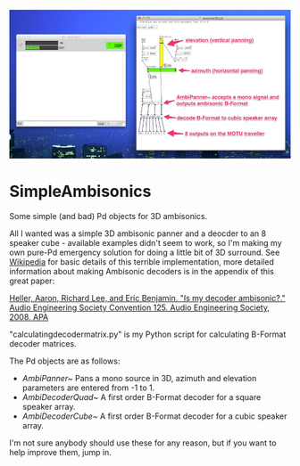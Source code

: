 ![Example of AmbiPanner~ and AmbiDecoderCube~ working in Pure Data](https://github.com/cpmpercussion/SimpleAmbisonics/raw/master/pd-example.jpg)

SimpleAmbisonics
================

Some simple (and bad) Pd objects for 3D ambisonics.

All I wanted was a simple 3D ambisonic panner and a deocder to an 8 speaker cube - available examples didn't seem to work, so I'm making my own pure-Pd emergency solution for doing a little bit of 3D surround. See [Wikipedia](http://en.wikipedia.org/wiki/Ambisonics) for basic details of this terrible implementation, more detailed information about making Ambisonic decoders is in the appendix of this great paper:

[Heller, Aaron, Richard Lee, and Eric Benjamin. "Is my decoder ambisonic?." Audio Engineering Society Convention 125. Audio Engineering Society, 2008.
 APA](http://decoy.iki.fi/dsound/ambisonic/motherlode/source/blah-decoder.pdf) 

"calculatingdecodermatrix.py" is my Python script for calculating B-Format decoder matrices. 

The Pd objects are as follows:

- *AmbiPanner~* Pans a mono source in 3D, azimuth and elevation parameters are entered from -1 to 1.
- *AmbiDecoderQuad~* A first order B-Format decoder for a square speaker array.
- *AmbiDecoderCube~* A first order B-Format decoder for a cubic speaker array.

I'm not sure anybody should use these for any reason, but if you want to help improve them, jump in.
